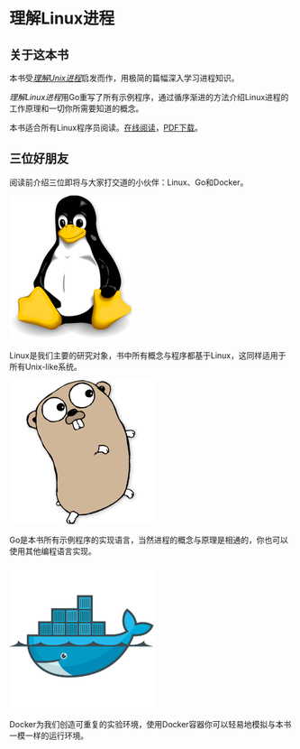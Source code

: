 # 理解Linux进程

## 关于这本书

本书受[*理解Unix进程*](http://www.duokan.com/book/41446)启发而作，用极简的篇幅深入学习进程知识。

*理解Linux进程*用Go重写了所有示例程序，通过循序渐进的方法介绍Linux进程的工作原理和一切你所需要知道的概念。

本书适合所有Linux程序员阅读。[在线阅读](http://www.linuxprocess.com)，[PDF下载](https://github.com/tobegit3hub/understand_linux_process/blob/master/understan_linux_process.pdf?raw=true)。

## 三位好朋友

阅读前介绍三位即将与大家打交道的小伙伴：Linux、Go和Docker。

![](foreword/image/linux_logo.png)

Linux是我们主要的研究对象，书中所有概念与程序都基于Linux，这同样适用于所有Unix-like系统。

![](foreword/image/go_logo.png)

Go是本书所有示例程序的实现语言，当然进程的概念与原理是相通的，你也可以使用其他编程语言实现。

![](foreword/image/docker_logo.png)

Docker为我们创造可重复的实验环境，使用Docker容器你可以轻易地模拟与本书一模一样的运行环境。
